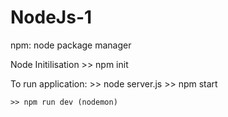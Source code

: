 # NodeJs-1

npm: node package manager

Node Initilisation
    >> npm init 

To run application:
    >> node server.js
    >> npm start

    >> npm run dev (nodemon)